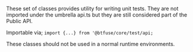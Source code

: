 
These set of classes provides utility for writing unit tests.
They are not imported under the umbrella api.ts but they are still considered part of the Public API.

Importable via; `import {...} from '@btfuse/core/test/api;`

These classes should not be used in a normal runtime environments.
